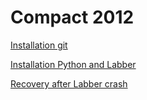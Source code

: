# Compact 2012

[Installation git](doc_installation\README_INSTALLATION_git.md)

[Installation Python and Labber](doc_installation\README_INSTALLATION_python3_7_9.md)

[Recovery after Labber crash](doc_installation\README_recovery_crash.md)